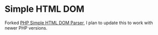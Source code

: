 Simple HTML DOM
===============

Forked [PHP Simple HTML DOM Parser](http://simplehtmldom.sourceforge.net), I 
plan to update this to work with newer PHP versions.
